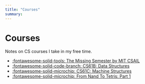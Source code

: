 ```yaml
---
title: "Courses"
summary:
---
```


Courses
===

Notes on CS courses I take in my free time.

- [:fontawesome-solid-tools: The Missing Semester by MIT CSAIL](the-missing-semester/index.md)
- [:fontawesome-solid-code-branch: CS61B: Data
    Structures](cs61b-data-structures/index.md)
- [:fontawesome-solid-microchip: CS61C: Machine
    Structures](cs61c-machine-structures/index.md)
- [:fontawesome-solid-microchip: From Nand To Tetris: Part 1](from-nand-to-tetris-part-1/index.md)
